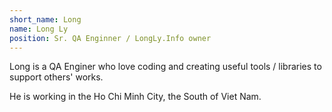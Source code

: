 ```yaml
---
short_name: Long
name: Long Ly
position: Sr. QA Enginner / LongLy.Info owner
---
```


Long is a QA Enginer who love coding and creating useful tools / libraries to support others' works.  
  
He is working in the Ho Chi Minh City, the South of Viet Nam.
